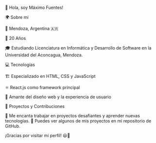 👋 Hola, soy Máximo Fuentes!

🌍 Sobre mí

📍 Mendoza, Argentina 🇦🇷

🎂 20 Años

🎓 Estudiando Licenciatura en Informática y Desarrollo de Software en la Universidad del Aconcagua, Mendoza.

💻 Tecnologías

🏗️ Especializado en HTML, CSS y JavaScript

⚛️ React.js como framework principal

🎨 Amante del diseño web y la experiencia de usuario

🚀 Proyectos y Contribuciones

🔹 Me encanta trabajar en proyectos desafiantes y aprender nuevas tecnologías.
🔹 Puedes ver algunos de mis proyectos en mi repositorio de GitHub.

¡Gracias por visitar mi perfil! 😃🚀
